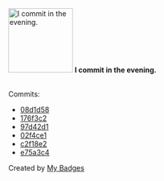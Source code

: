 <img src="https://github.com/my-badges/my-badges/blob/master/src/all-badges/time-of-commit/evening-commits.png?raw=true" alt="I commit in the evening." title="I commit in the evening." width="128">
<strong>I commit in the evening.</strong>
<br><br>

Commits:

- <a href="https://github.com/antonmedv/antonmedv/commit/08d1d58dcd039064c5826604692ab69263ad89f5">08d1d58</a>
- <a href="https://github.com/antonmedv/antonmedv/commit/176f3c21d91dc3a2aa4a237b1b6d2da3a760b70c">176f3c2</a>
- <a href="https://github.com/antonmedv/antonmedv/commit/97d42d103471c325d893374c254798f701860ab1">97d42d1</a>
- <a href="https://github.com/antonmedv/antonmedv/commit/02f4ce1e25ecbc43cb3226c5419ca874baff38f2">02f4ce1</a>
- <a href="https://github.com/antonmedv/antonmedv/commit/c2f18e273d0b8d1589a39fd6bb00508453d95c53">c2f18e2</a>
- <a href="https://github.com/antonmedv/.github/commit/e75a3c49fb191659d437a979be24f61ff2ee97ac">e75a3c4</a>


Created by <a href="https://github.com/my-badges/my-badges">My Badges</a>